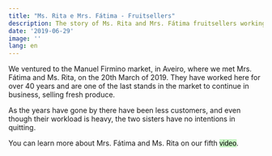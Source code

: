 ```yaml
---
title: "Ms. Rita e Mrs. Fátima - Fruitsellers"
description: The story of Ms. Rita and Mrs. Fátima fruitsellers working in the Mercado Manuel Firmino, for over 40 years.
date: '2019-06-29'
image: ''
lang: en
---
```



We ventured to the Manuel Firmino market, in Aveiro, where we met Mrs. Fátima and Ms. Rita, on the 20th March of 2019. They have worked here for over 40 years and are one of the last stands in the market to continue in business, selling fresh produce.

As the years have gone by there have been less customers, and even though their workload is heavy, the two sisters have no intentions in quitting.

You can learn more about Mrs. Fátima and Ms. Rita on our fifth <a style="text-decoration: none; background-color: #C8F7C5; color: black; font-family: Verdana, sans-serif;" href="/videos#ten">video</a>.
